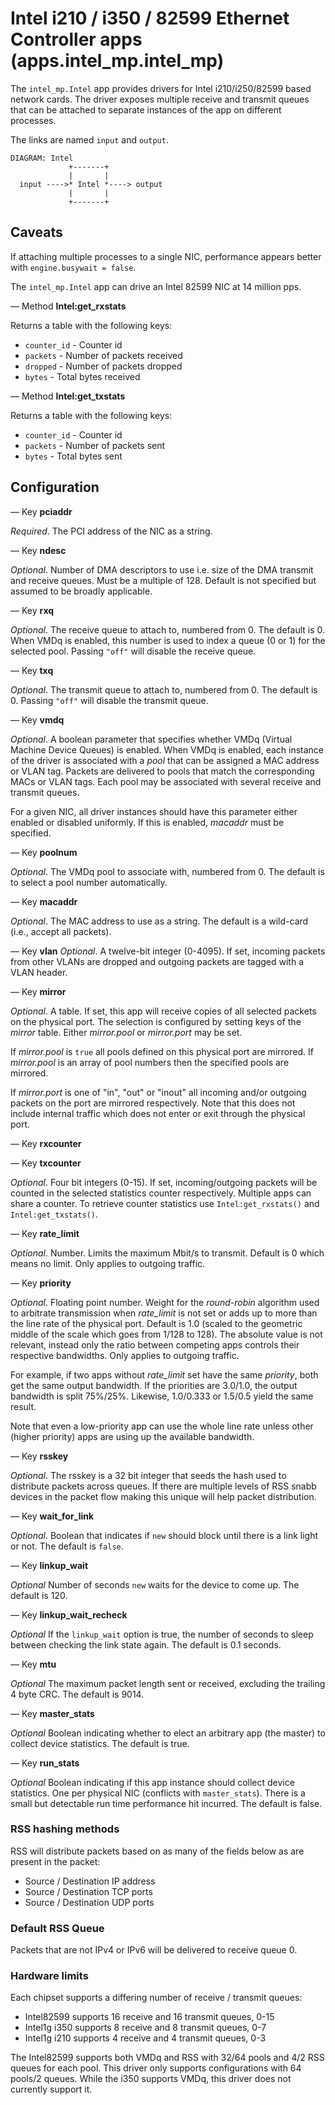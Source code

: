 # Intel i210 / i350 / 82599 Ethernet Controller apps (apps.intel_mp.intel_mp)

The `intel_mp.Intel` app provides drivers for Intel i210/i250/82599 based
network cards. The driver exposes multiple receive and transmit queues that can
be attached to separate instances of the app on different processes.

The links are named `input` and `output`.

    DIAGRAM: Intel
                 +-------+
                 |       |
      input ---->* Intel *----> output
                 |       |
                 +-------+

## Caveats

If attaching multiple processes to a single NIC, performance appears
better with `engine.busywait = false`.

The `intel_mp.Intel` app can drive an Intel 82599 NIC at 14 million pps.

— Method **Intel:get_rxstats**

Returns a table with the following keys:

* `counter_id` - Counter id
* `packets` - Number of packets received
* `dropped` - Number of packets dropped
* `bytes` - Total bytes received

— Method **Intel:get_txstats**

Returns a table with the following keys:

* `counter_id` - Counter id
* `packets` - Number of packets sent
* `bytes` - Total bytes sent

## Configuration

— Key **pciaddr**

*Required*. The PCI address of the NIC as a string.

— Key **ndesc**

*Optional*. Number of DMA descriptors to use i.e. size of the DMA
transmit and receive queues. Must be a multiple of 128. Default is not
specified but assumed to be broadly applicable.

— Key **rxq**

*Optional*. The receive queue to attach to, numbered from 0. The default is 0.
When VMDq is enabled, this number is used to index a queue (0 or 1)
for the selected pool. Passing `"off"` will disable the receive queue.

— Key **txq**

*Optional*. The transmit queue to attach to, numbered from 0. The default is 0.
Passing `"off"` will disable the transmit queue.

— Key **vmdq**

*Optional*. A boolean parameter that specifies whether VMDq (Virtual Machine
Device Queues) is enabled. When VMDq is enabled, each instance of the driver
is associated with a *pool* that can be assigned a MAC address or VLAN tag.
Packets are delivered to pools that match the corresponding MACs or VLAN tags.
Each pool may be associated with several receive and transmit queues.

For a given NIC, all driver instances should have this parameter either
enabled or disabled uniformly. If this is enabled, *macaddr* must be
specified.

— Key **poolnum**

*Optional*. The VMDq pool to associate with, numbered from 0. The default
is to select a pool number automatically.

— Key **macaddr**

*Optional*. The MAC address to use as a string. The default is a wild-card
(i.e., accept all packets).

— Key **vlan**
*Optional*. A twelve-bit integer (0-4095). If set, incoming packets from
other VLANs are dropped and outgoing packets are tagged with a VLAN header.

— Key **mirror**

*Optional*. A table. If set, this app will receive copies of all selected
packets on the physical port. The selection is configured by setting keys
of the *mirror* table. Either *mirror.pool* or *mirror.port* may be set.

If *mirror.pool* is `true` all pools defined on this physical port are
mirrored. If *mirror.pool* is an array of pool numbers then the specified
pools are mirrored.

If *mirror.port* is one of "in", "out" or "inout" all incoming and/or
outgoing packets on the port are mirrored respectively.  Note that this
does not include internal traffic which does not enter or exit through
the physical port.

— Key **rxcounter**

— Key **txcounter**

*Optional*. Four bit integers (0-15). If set, incoming/outgoing packets
will be counted in the selected statistics counter respectively. Multiple
apps can share a counter. To retrieve counter statistics use
`Intel:get_rxstats()` and `Intel:get_txstats()`.

— Key **rate_limit**

*Optional*. Number. Limits the maximum Mbit/s to transmit. Default is 0
which means no limit. Only applies to outgoing traffic.

— Key **priority**

*Optional*. Floating point number. Weight for the *round-robin* algorithm
used to arbitrate transmission when *rate_limit* is not set or adds up to
more than the line rate of the physical port. Default is 1.0 (scaled to
the geometric middle of the scale which goes from 1/128 to 128). The
absolute value is not relevant, instead only the ratio between competing
apps controls their respective bandwidths. Only applies to outgoing
traffic.

For example, if two apps without *rate_limit* set have the same
*priority*, both get the same output bandwidth.  If the priorities are
3.0/1.0, the output bandwidth is split 75%/25%.  Likewise, 1.0/0.333 or
1.5/0.5 yield the same result.

Note that even a low-priority app can use the whole line rate unless other
(higher priority) apps are using up the available bandwidth.

— Key **rsskey**

*Optional*. The rsskey is a 32 bit integer that seeds the hash used to
distribute packets across queues. If there are multiple levels of RSS snabb
devices in the packet flow making this unique will help packet distribution.

— Key **wait_for_link**

*Optional*. Boolean that indicates if `new` should block until there is a link
light or not. The default is `false`.

— Key **linkup_wait**

*Optional* Number of seconds `new` waits for the device to come up. The default
is 120.

— Key **linkup_wait_recheck**

*Optional* If the `linkup_wait` option is true, the number of seconds
to sleep between checking the link state again.  The default is 0.1
seconds.

— Key **mtu**

*Optional* The maximum packet length sent or received, excluding the trailing
 4 byte CRC. The default is 9014.

— Key **master_stats**

*Optional* Boolean indicating whether to elect an arbitrary app (the master)
to collect device statistics. The default is true.

— Key **run_stats**

*Optional* Boolean indicating if this app instance should collect device
statistics. One per physical NIC (conflicts with `master_stats`). There is a
small but detectable run time performance hit incurred. The default is false.


### RSS hashing methods

RSS will distribute packets based on as many of the fields below as are present
in the packet:

* Source / Destination IP address
* Source / Destination TCP ports
* Source / Destination UDP ports

### Default RSS Queue

Packets that are not IPv4 or IPv6 will be delivered to receive queue 0.

### Hardware limits

Each chipset supports a differing number of receive / transmit queues:

* Intel82599 supports 16 receive and 16 transmit queues, 0-15
* Intel1g i350 supports 8 receive and 8 transmit queues, 0-7
* Intel1g i210 supports 4 receive and 4 transmit queues, 0-3

The Intel82599 supports both VMDq and RSS with 32/64 pools and 4/2 RSS queues for
each pool. This driver only supports configurations with 64 pools/2 queues.
While the i350 supports VMDq, this driver does not currently support it.

